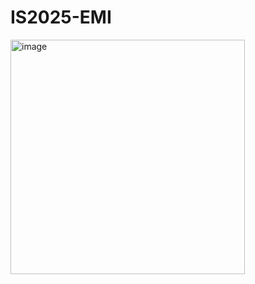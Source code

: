 # IS2025-EMI

<img width="375" height="375" alt="image" src="https://github.com/user-attachments/assets/8f2906e1-86a0-432c-867b-8d14704eaf51" />

